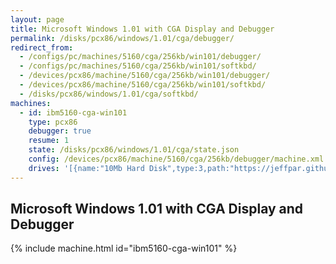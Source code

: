 ```yaml
---
layout: page
title: Microsoft Windows 1.01 with CGA Display and Debugger
permalink: /disks/pcx86/windows/1.01/cga/debugger/
redirect_from:
  - /configs/pc/machines/5160/cga/256kb/win101/debugger/
  - /configs/pc/machines/5160/cga/256kb/win101/softkbd/
  - /devices/pcx86/machine/5160/cga/256kb/win101/debugger/
  - /devices/pcx86/machine/5160/cga/256kb/win101/softkbd/
  - /disks/pcx86/windows/1.01/cga/softkbd/
machines:
  - id: ibm5160-cga-win101
    type: pcx86
    debugger: true
    resume: 1
    state: /disks/pcx86/windows/1.01/cga/state.json
    config: /devices/pcx86/machine/5160/cga/256kb/debugger/machine.xml
    drives: '[{name:"10Mb Hard Disk",type:3,path:"https://jeffpar.github.io/pcjs-disks/pcx86/drives/10mb/PCDOS200-WIN101-CGA.json"}]'
---
```


Microsoft Windows 1.01 with CGA Display and Debugger
----------------------------------------------------

{% include machine.html id="ibm5160-cga-win101" %}
